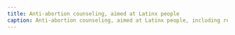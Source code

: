 ```yaml
---
title: Anti-abortion counseling, aimed at Latinx people
caption: Anti-abortion counseling, aimed at Latinx people, including religious and moral rhetoric, published in EL JALAMATE newspaper in San Francisco, California on June 9, 1972.
---
```

